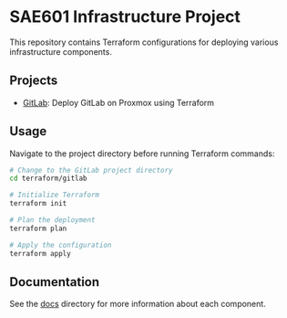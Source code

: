 # SAE601 Infrastructure Project

This repository contains Terraform configurations for deploying various infrastructure components.

## Projects

- [GitLab](./terraform/gitlab/): Deploy GitLab on Proxmox using Terraform

## Usage

Navigate to the project directory before running Terraform commands:

```bash
# Change to the GitLab project directory
cd terraform/gitlab

# Initialize Terraform
terraform init

# Plan the deployment
terraform plan

# Apply the configuration
terraform apply
```

## Documentation

See the [docs](./docs/) directory for more information about each component.
